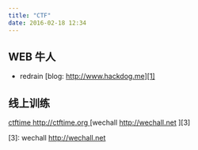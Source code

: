 ```yaml
---
title: "CTF"
date: 2016-02-18 12:34
---
```


## WEB 牛人

* redrain [blog: http://www.hackdog.me][1]

## 线上训练

[ctftime http://ctftime.org ][2]
[wechall http://wechall.net ][3]

[1]: http://www.hackdog.me
[2]: http://ctftime.org
[3]: wechall http://wechall.net  
